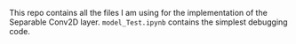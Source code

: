 This repo contains all the files I am using for the implementation of the Separable Conv2D layer.
`model_Test.ipynb` contains the simplest debugging code.
